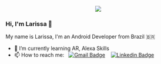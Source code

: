 <p align="Center" ><img src="https://media.giphy.com/media/xUySTQZfdpSkIIg88M/giphy.gif"></p>

### Hi, I'm Larissa  👋

My name is Larissa, I'm an Android Developer from Brazil 🇧🇷

- 🌱 I’m currently learning AR, Alexa Skills
- 📫 How to reach me: &nbsp;&nbsp;[![Gmail Badge](https://img.shields.io/twitter/follow/larissayasin?label=Twitter&style=social)](https://twitter.com/larissayasin)
&nbsp;&nbsp; [![Linkedin Badge](https://img.shields.io/badge/-LinkedIn-blue?style=flat-square&logo=Linkedin&logoColor=white&link=www.linkedin.com/in/larissayasin/)](www.linkedin.com/in/larissayasin) 

<!--
**larissayasin/larissayasin** is a ✨ _special_ ✨ repository because its `README.md` (this file) appears on your GitHub profile.

Here are some ideas to get you started:

- 🔭 I’m currently working on ...
- 🌱 I’m currently learning ...
- 👯 I’m looking to collaborate on ...
- 🤔 I’m looking for help with ...
- 💬 Ask me about ...
- 📫 How to reach me: ...
- 😄 Pronouns: ...
- ⚡ Fun fact: ...
-->
